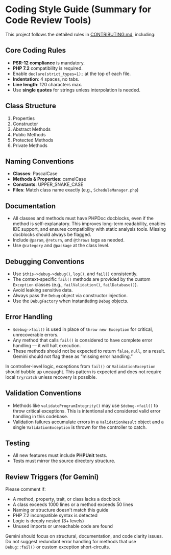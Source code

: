 # Coding Style Guide (Summary for Code Review Tools)

This project follows the detailed rules in [CONTRIBUTING.md](./CONTRIBUTING.md), including:

## Core Coding Rules

- **PSR-12 compliance** is mandatory.
- **PHP 7.2** compatibility is required.
- Enable `declare(strict_types=1);` at the top of each file.
- **Indentation**: 4 spaces, no tabs.
- **Line length**: 120 characters max.
- Use **single quotes** for strings unless interpolation is needed.

## Class Structure

1. Properties
2. Constructor
3. Abstract Methods
4. Public Methods
5. Protected Methods
6. Private Methods

## Naming Conventions

- **Classes**: PascalCase
- **Methods & Properties**: camelCase
- **Constants**: UPPER_SNAKE_CASE
- **Files**: Match class name exactly (e.g., `ScheduleManager.php`)

## Documentation

- All classes and methods must have PHPDoc docblocks, even if the method is self-explanatory. This improves long-term readability, enables IDE support, and ensures compatibility with static analysis tools. Missing docblocks should always be flagged.
- Include `@param`, `@return`, and `@throws` tags as needed.
- Use `@category` and `@package` at the class level.

## Debugging Conventions

- Use `$this->debug->debug()`, `log()`, and `fail()` consistently.
- The context-specific `fail()` methods are provided by the custom `Exception` classes (e.g., `failValidation()`, `failDatabase()`).
- Avoid leaking sensitive data.
- Always pass the `Debug` object via constructor injection.
- Use the `DebugFactory` when instantiating `Debug` objects.

## Error Handling

- `$debug->fail()` is used in place of `throw new Exception` for critical, unrecoverable errors.
- Any method that calls `fail()` is considered to have complete error handling — it will halt execution.
- These methods should not be expected to return `false`, `null`, or a result. Gemini should not flag these as “missing error handling.”

In controller-level logic, exceptions from `fail()` or `ValidationException` should bubble up uncaught. This pattern is expected and does not require local `try/catch` unless recovery is possible.

## Validation Conventions

- Methods like `validateProgramIntegrity()` may use `$debug->fail()` to throw critical exceptions. This is intentional and considered valid error handling in this codebase.
- Validation failures accumulate errors in a `ValidationResult` object and a single `ValidationException` is thrown for the controller to catch.

## Testing

- All new features must include **PHPUnit** tests.
- Tests must mirror the source directory structure.

## Review Triggers (for Gemini)

Please comment if:
- A method, property, trait, or class lacks a docblock
- A class exceeds 1000 lines or a method exceeds 50 lines
- Naming or structure doesn't match this guide
- PHP 7.2 incompatible syntax is detected
- Logic is deeply nested (3+ levels)
- Unused imports or unreachable code are found

Gemini should focus on structural, documentation, and code clarity issues. Do not suggest redundant error handling for methods that use `Debug::fail()` or custom exception short-circuits.
